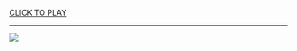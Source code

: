 
<a href="https://premium76.site?title=hacker_games_unblocked&ref=13M">CLICK TO PLAY</a></h3>
<hr>

<a href="https://premium76.site?title=hacker_games_unblocked&ref=13M"><img src="https://clearcache.store/games.png"></a>


